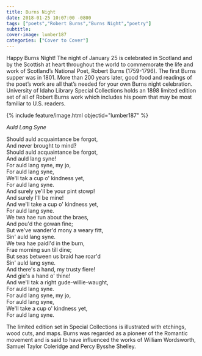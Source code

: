 ```yaml
---
title: Burns Night
date: 2018-01-25 10:07:00 -0800
tags: ["poets","Robert Burns","Burns Night","poetry"]
subtitle: 
cover-image: lumber187
categories: ["Cover to Cover"]
---
```


Happy Burns Night! The night of January 25 is celebrated in Scotland and by the Scottish at
heart throughout the world to commemorate the life and work of Scotland’s
National Poet, Robert Burns (1759-1796). The first Burns supper was in 1801.
More than 200 years later, good food and readings of the poet’s work are all
that’s needed for your own Burns night celebration. University of Idaho Library
Special Collections holds an 1898 limited edition set of all of Robert Burns
work which includes his poem that may be most familiar to U.S. readers.

{% include feature/image.html objectid="lumber187" %}

 *Auld Lang Syne*

<p>Should auld acquaintance be forgot,<br>
And never brought to mind?<br>
Should auld acquaintance be forgot,<br> 
And auld lang syne!<br>
For auld lang syne, my jo,<br>
For auld lang syne,<br>
We'll tak a cup o' kindness yet,<br>
For auld lang syne.<br>
And surely ye'll be your pint stowp!<br>
And surely I'll be mine!<br>
And we'll take a cup o' kindness yet,<br>
For auld lang syne.<br>
We twa hae run about the braes,<br>
And pou'd the gowan fine;<br>
But we've wander'd mony a weary fitt,<br>
Sin' auld lang syne.<br>
We twa hae paidl'd in the burn,<br>
Frae morning sun till dine;<br>
But seas between us braid hae roar'd<br>
Sin' auld lang syne.<br>
And there's a hand, my trusty fiere!<br>
And gie's a hand o' thine!<br>
And we'll tak a right gude-willie-waught,<br>
For auld lang syne.<br>
For auld lang syne, my jo,<br>
For auld lang syne,<br>
We'll take a cup o' kindness yet,<br>
For auld lang syne.</p>

The limited edition set in Special Collections
is illustrated with etchings, wood cuts, and maps. Burns was regarded as a pioneer
of the Romantic movement and is said to have influenced the works of William
Wordsworth, Samuel Taylor Coleridge and Percy Bysshe Shelley.